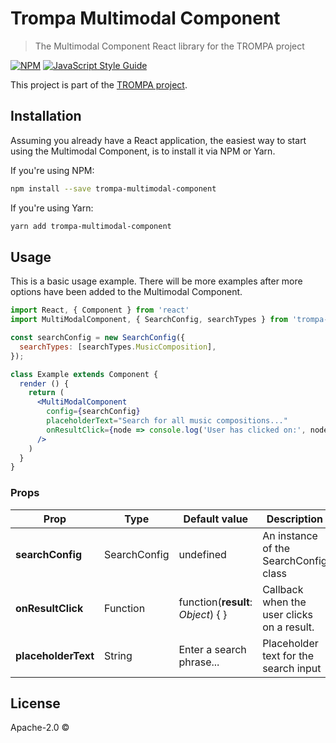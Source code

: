 # Trompa Multimodal Component

> The Multimodal Component React library for the TROMPA project

[![NPM](https://img.shields.io/npm/v/trompa-multimodal-component.svg)](https://www.npmjs.com/package/trompa-multimodal-component) [![JavaScript Style Guide](https://img.shields.io/badge/code_style-standard-brightgreen.svg)](https://standardjs.com)

This project is part of the [TROMPA project](https://trompamusic.eu).

## Installation

Assuming you already have a React application, the easiest way to start using the Multimodal Component, is to install it via NPM or Yarn.

If you're using NPM:

```bash
npm install --save trompa-multimodal-component
```

If you're using Yarn:

```bash
yarn add trompa-multimodal-component
```

## Usage

This is a basic usage example. There will be more examples after more options have been added to the Multimodal Component.

```jsx
import React, { Component } from 'react'
import MultiModalComponent, { SearchConfig, searchTypes } from 'trompa-multimodal-component'

const searchConfig = new SearchConfig({
  searchTypes: [searchTypes.MusicComposition],
});

class Example extends Component {
  render () {
    return (
      <MultiModalComponent
        config={searchConfig}
        placeholderText="Search for all music compositions..."
        onResultClick={node => console.log('User has clicked on:', node)}
      />
    )
  }
}
```

### Props

| Prop | Type | Default value | Description | Required |
|------|------|---------------|-------------|----------|
| **searchConfig** | SearchConfig | undefined  | An instance of the SearchConfig class | Yes |
| **onResultClick** | Function | function(**result**: *Object*) { }  | Callback when the user clicks on a result. | No |
| **placeholderText** | String | Enter a search phrase... | Placeholder text for the search input | No |

## License

Apache-2.0 ©
